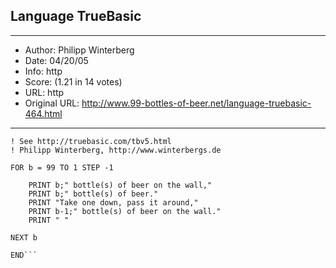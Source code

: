 
## Language TrueBasic ##
---
- Author: Philipp Winterberg
- Date: 04/20/05
- Info: http
- Score:  (1.21 in 14 votes)
- URL: http
- Original URL: http://www.99-bottles-of-beer.net/language-truebasic-464.html
---

```! True Basic version of 99 Bottles of beer (Bottles.tru)
! See http://truebasic.com/tbv5.html
! Philipp Winterberg, http://www.winterbergs.de

FOR b = 99 TO 1 STEP -1     

    PRINT b;" bottle(s) of beer on the wall,"
    PRINT b;" bottle(s) of beer."
    PRINT "Take one down, pass it around,"
    PRINT b-1;" bottle(s) of beer on the wall."
    PRINT " "

NEXT b

END```